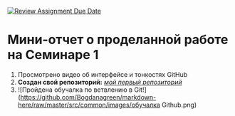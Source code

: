 [![Review Assignment Due Date](https://classroom.github.com/assets/deadline-readme-button-22041afd0340ce965d47ae6ef1cefeee28c7c493a6346c4f15d667ab976d596c.svg)](https://classroom.github.com/a/I8-8IFxo)
# Мини-отчет о проделанной работе на Семинаре 1  
1. Просмотрено видео об интерфейсе и тонкостях GitHub
2. **Создан свой репозиторий:** *[мой первый репозиторий](https://github.com/Bogdanagreen/First.git)*  
3. ![Пройдена обучалка по ветвлению в Git!](https://github.com/Bogdanagreen/markdown-here/raw/master/src/common/images/обучалка Github.png)
